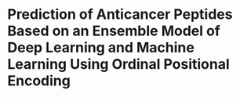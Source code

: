 # Prediction of Anticancer Peptides Based on an Ensemble Model of Deep Learning and Machine Learning Using Ordinal Positional Encoding
